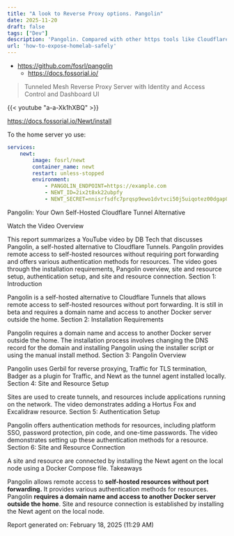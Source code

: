 ```yaml
---
title: "A look to Reverse Proxy options. Pangolin"
date: 2025-11-20
draft: false
tags: ["Dev"]
description: 'Pangolin. Compared with other https tools like Cloudflared, Caddy, Traefik and NGINX.'
url: 'how-to-expose-homelab-safely'
---
```


* https://github.com/fosrl/pangolin
    * https://docs.fossorial.io/

> Tunneled Mesh Reverse Proxy Server with Identity and Access Control and Dashboard UI


<!-- 
https://www.youtube.com/watch?v=a-a-Xk1hXBQ&t=402s 
-->

{{< youtube "a-a-Xk1hXBQ" >}}

https://docs.fossorial.io/Newt/install

To the home server yo use:

```yml
services:
    newt:
        image: fosrl/newt
        container_name: newt
        restart: unless-stopped
        environment:
            - PANGOLIN_ENDPOINT=https://example.com
            - NEWT_ID=2ix2t8xk22ubpfy
            - NEWT_SECRET=nnisrfsdfc7prqsp9ewo1dvtvci50j5uiqotez00dgap0ii2
```


Pangolin: Your Own Self-Hosted Cloudflare Tunnel Alternative

Watch the Video
Overview

This report summarizes a YouTube video by DB Tech that discusses Pangolin, a self-hosted alternative to Cloudflare Tunnels. Pangolin provides remote access to self-hosted resources without requiring port forwarding and offers various authentication methods for resources. The video goes through the installation requirements, Pangolin overview, site and resource setup, authentication setup, and site and resource connection.
Section 1: Introduction

Pangolin is a self-hosted alternative to Cloudflare Tunnels that allows remote access to self-hosted resources without port forwarding. It is still in beta and requires a domain name and access to another Docker server outside the home.
Section 2: Installation Requirements

Pangolin requires a domain name and access to another Docker server outside the home. The installation process involves changing the DNS record for the domain and installing Pangolin using the installer script or using the manual install method.
Section 3: Pangolin Overview

Pangolin uses Gerbil for reverse proxying, Traffic for TLS termination, Badger as a plugin for Traffic, and Newt as the tunnel agent installed locally.
Section 4: Site and Resource Setup

Sites are used to create tunnels, and resources include applications running on the network. The video demonstrates adding a Hortus Fox and Excalidraw resource.
Section 5: Authentication Setup

Pangolin offers authentication methods for resources, including platform SSO, password protection, pin code, and one-time passwords. The video demonstrates setting up these authentication methods for a resource.
Section 6: Site and Resource Connection

A site and resource are connected by installing the Newt agent on the local node using a Docker Compose file.
Takeaways

Pangolin allows remote access to **self-hosted resources without port forwarding.**
It provides various authentication methods for resources.
Pangolin **requires a domain name and access to another Docker server outside the home**.
Site and resource connection is established by installing the Newt agent on the local node.

Report generated on: February 18, 2025 (11:29 AM)